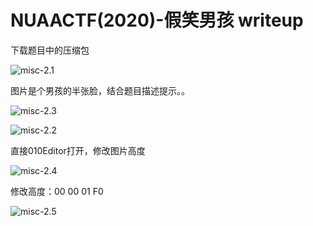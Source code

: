 # NUAACTF(2020)-假笑男孩 writeup

下载题目中的压缩包

![misc-2.1](C:\Users\wlen\Desktop\img2\misc-2.1.png)

图片是个男孩的半张脸，结合题目描述提示。。

![misc-2.3](C:\Users\wlen\Desktop\img2\misc-2.3.png)

![misc-2.2](C:\Users\wlen\Desktop\img2\misc-2.2.png)

直接010Editor打开，修改图片高度

![misc-2.4](C:\Users\wlen\Desktop\img2\misc-2.4.png)

修改高度：00 00 01 F0

![misc-2.5](C:\Users\wlen\Desktop\img2\misc-2.5.png)

